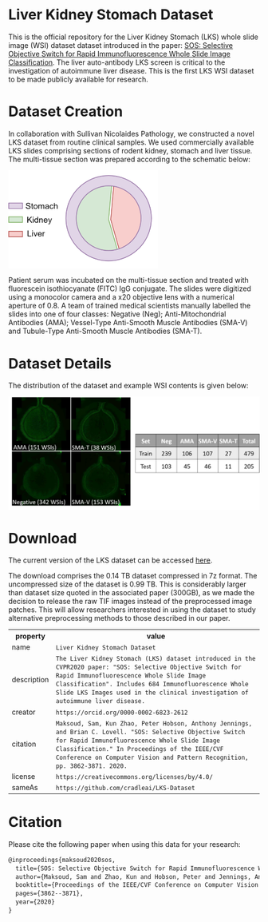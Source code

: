 # Liver Kidney Stomach Dataset

This is the official repository for the Liver Kidney Stomach (LKS) whole slide image (WSI) dataset dataset introduced in the paper: [SOS: Selective Objective Switch for Rapid Immunofluorescence Whole Slide Image Classification](https://arxiv.org/abs/2003.05080). The liver auto-antibody LKS screen is critical to the investigation of autoimmune liver disease. This is the first LKS WSI dataset to be made publicly available for research. 

# Dataset Creation

In collaboration with Sullivan Nicolaides Pathology, we constructed a novel LKS dataset from routine clinical samples. We used commercially available LKS slides comprising sections of rodent kidney, stomach and liver tissue. The multi-tissue section was prepared according to the schematic below: 

<img src="LKS.png" img align="center" width="300px"/>

Patient serum was incubated on the multi-tissue section and treated with fluorescein isothiocyanate (FITC) IgG conjugate. The slides were digitized using a monocolor camera and a x20 objective lens with a numerical aperture of 0.8. A team of trained medical scientists manually labelled the slides into one of four classes: Negative (Neg); Anti-Mitochondrial Antibodies (AMA); Vessel-Type Anti-Smooth Muscle Antibodies (SMA-V) and Tubule-Type Anti-Smooth Muscle Antibodies (SMA-T). 



# Dataset Details

The distribution of the dataset and example WSI contents is given below:

<img src="dataset.png" img align="center"/>

# Download

The current version of the LKS dataset can be accessed [here](https://rdm.uq.edu.au/files/542dc8a0-7ed2-11ea-9b07-87e97005c7b7).  

The download comprises the 0.14 TB dataset compressed in 7z format. The uncompressed size of the dataset is 0.99 TB. This is considerably larger than dataset size quoted in the associated paper (300GB), as we made the decision to release the raw TIF images instead of the preprocessed image patches. This will allow researchers interested in using the dataset to study alternative preprocessing methods to those described in our paper.  

<div itemscope itemtype="http://schema.org/Dataset">
  <table>
    <tr>
      <th>property</th>
      <th>value</th>
    </tr>
    <tr>
      <td>name</td>
      <td><code itemprop="name">Liver Kidney Stomach Dataset</code></td>
    </tr>
      <tr>
      <td>description</td>
      <td><code itemprop="description">The Liver Kidney Stomach (LKS) dataset introduced in the CVPR2020 paper: "SOS: Selective Objective Switch for Rapid Immunofluorescence Whole Slide Image Classification". Includes 684 Immunofluorescence Whole Slide LKS Images used in the clinical investigation of autoimmune liver disease. </code></td>
    </tr>
       <tr>
      <td>creator</td>
      <td><code itemprop="creator">https://orcid.org/0000-0002-6823-2612</code></td>
    </tr>
    </tr>
      <tr>
       <tr>
      <td>citation</td>
      <td><code itemprop="citation">Maksoud, Sam, Kun Zhao, Peter Hobson, Anthony Jennings, and Brian C. Lovell. "SOS: Selective Objective Switch for Rapid Immunofluorescence Whole Slide Image Classification." In Proceedings of the IEEE/CVF Conference on Computer Vision and Pattern Recognition, pp. 3862-3871. 2020.</code></td>
    </tr>
    </tr>
      <tr>
      <td>license</td>
      <td><code itemprop="license">https://creativecommons.org/licenses/by/4.0/</code></td>
    </tr>
    </tr>
      <tr>
      <td>sameAs</td>
      <td><code itemprop="sameAs">https://github.com/cradleai/LKS-Dataset</code></td>
    </tr>
  </table>
</div>

# Citation
Please cite the following paper when using this data for your research:

```latex
@inproceedings{maksoud2020sos,
  title={SOS: Selective Objective Switch for Rapid Immunofluorescence Whole Slide Image Classification},
  author={Maksoud, Sam and Zhao, Kun and Hobson, Peter and Jennings, Anthony and Lovell, Brian C},
  booktitle={Proceedings of the IEEE/CVF Conference on Computer Vision and Pattern Recognition},
  pages={3862--3871},
  year={2020}
}
```
